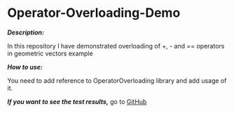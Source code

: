 # Operator-Overloading-Demo

***Description:***

In this repository I have demonstrated overloading of  +, - and == operators in geometric vectors example

***How to use:***

You need to add reference to OperatorOverloading library and add usage of it.

***If you want to see the test results,*** go to [GitHub](https://github.com/TsovinarGh/OperatorOverloadingDemo/blob/master/OperatorOverloading/ConsoleTest/Program.cs)
